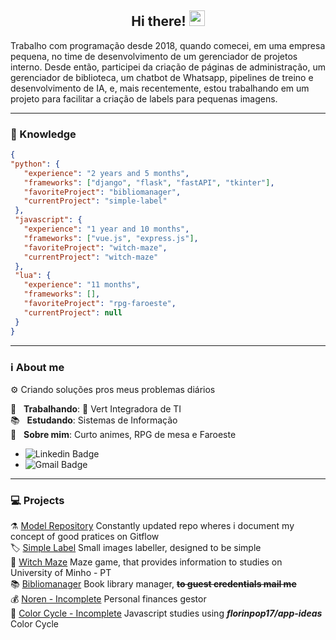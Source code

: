 <div align="center">
   <h2>Hi there! <img src="https://media.giphy.com/media/hvRJCLFzcasrR4ia7z/giphy.gif" width="25px"></h1>
</div>

Trabalho com programação desde 2018, quando comecei, em uma empresa pequena, no time de desenvolvimento de um gerenciador de projetos interno. Desde então, participei da criação de páginas de administração, um gerenciador de biblioteca, um chatbot de Whatsapp, pipelines de treino e desenvolvimento de IA, e, mais recentemente, estou trabalhando em um projeto para facilitar a criação de labels para pequenas imagens.
<hr>

### :brain: Knowledge
 ```json
{
"python": {
    "experience": "2 years and 5 months",
    "frameworks": ["django", "flask", "fastAPI", "tkinter"],
    "favoriteProject": "bibliomanager",
    "currentProject": "simple-label"
  },
  "javascript": {
    "experience": "1 year and 10 months",
    "frameworks": ["vue.js", "express.js"],
    "favoriteProject": "witch-maze",
    "currentProject": "witch-maze"
  },
  "lua": {
    "experience": "11 months",
    "frameworks": [],
    "favoriteProject": "rpg-faroeste",
    "currentProject": null
  }
}
 ```
 <hr>
 
 ### :information_source: About me

 :gear: Criando soluções pros meus problemas diários

 :rocket:  &nbsp; **Trabalhando**: 🌲 Vert Integradora de TI <br/>
 :books: &nbsp; **Estudando**: Sistemas de Informação <br/>
 💬  &nbsp; **Sobre mim**: Curto animes, RPG de mesa e Faroeste <br/>

  - ![Linkedin Badge](https://img.shields.io/badge/-Adenildo%20Junior-blue?style=flat-square&logo=Linkedin&logoColor=white&link=https://www.linkedin.com/in/adenildo.junior/)
  - ![Gmail Badge](https://img.shields.io/badge/-adenildojunior52@gmail.com-c14438?style=flat-square&logo=Gmail&logoColor=white&link=mailto:adenildojunior52@gmail.com)
<hr>

### :computer: Projects
⚗️ [Model Repository](https://github.com/adenild/model-repository) Constantly updated repo wheres i document my concept of good pratices on Gitflow<br/>
🏷️ [Simple Label](https://github.com/adenild/simple-label) Small images labeller, designed to be simple<br/>
🔮 [Witch Maze](https://witch-maze.herokuapp.com) Maze game, that provides information to studies on University of Minho - PT<br/>
📚 [Bibliomanager](https://bibliomanager.herokuapp.com) Book library manager, **~~to guest credentials mail me~~**<br/>
💰 [Noren - Incomplete](https://github.com/adenild/noren) Personal finances gestor<br/>
🎨 [Color Cycle - Incomplete](https://adenild.github.io/color-cicle-js/) Javascript studies using **_florinpop17/app-ideas_** Color Cycle
